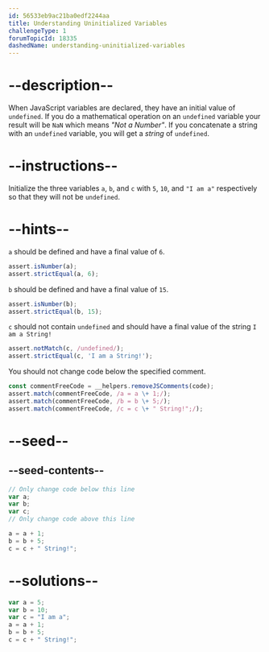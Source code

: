 ```yaml
---
id: 56533eb9ac21ba0edf2244aa
title: Understanding Uninitialized Variables
challengeType: 1
forumTopicId: 18335
dashedName: understanding-uninitialized-variables
---
```


# --description--

When JavaScript variables are declared, they have an initial value of `undefined`. If you do a mathematical operation on an `undefined` variable your result will be `NaN` which means <dfn>"Not a Number"</dfn>. If you concatenate a string with an `undefined` variable, you will get a <dfn>string</dfn> of `undefined`.

# --instructions--

Initialize the three variables `a`, `b`, and `c` with `5`, `10`, and `"I am a"` respectively so that they will not be `undefined`.

# --hints--

`a` should be defined and have a final value of `6`.

```js
assert.isNumber(a); 
assert.strictEqual(a, 6); 
```

`b` should be defined and have a final value of `15`.

```js
assert.isNumber(b); 
assert.strictEqual(b, 15); 
```

`c` should not contain `undefined` and should have a final value of the string `I am a String!`

```js
assert.notMatch(c, /undefined/);
assert.strictEqual(c, 'I am a String!');
```

You should not change code below the specified comment.

```js
const commentFreeCode = __helpers.removeJSComments(code);
assert.match(commentFreeCode, /a = a \+ 1;/);
assert.match(commentFreeCode, /b = b \+ 5;/);
assert.match(commentFreeCode, /c = c \+ " String!";/);
```

# --seed--

## --seed-contents--

```js
// Only change code below this line
var a;
var b;
var c;
// Only change code above this line

a = a + 1;
b = b + 5;
c = c + " String!";
```

# --solutions--

```js
var a = 5;
var b = 10;
var c = "I am a";
a = a + 1;
b = b + 5;
c = c + " String!";
```
